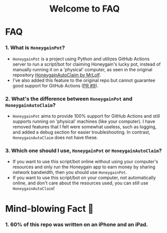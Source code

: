 <h1 align="center">Welcome to FAQ</h1>

# FAQ
### 1. What is `HoneygainPot`?
- `HoneygainPot` is a project using Python and utilizes GitHub Actions server to run a script/bot for claiming Honeygain's lucky pot, instead of manually running it on a 'physical' computer, as seen in the original repository [HoneygainAutoClaim by MrLolf](https://github.com/MrLoLf/HoneygainAutoClaim).
- I've also added this feature to the original repo but cannot guarantee good support for GitHub Actions ([PR #9](https://github.com/MrLoLf/HoneygainAutoClaim/pull/9)).

### 2. What's the difference between `HoneygainPot` and `HoneygainAutoClaim`?
- `HoneygainPot` aims to provide 100% support for GitHub Actions and still supports running on 'physical' machines (like your computer). I have removed features that I felt were somewhat useless, such as logging, and added a debug section for easier troubleshooting. In contrast, `HoneygainAutoClaim` does not have these.

### 3. Which one should I use, `HoneygainPot` or `HoneygainAutoClaim`?
- If you want to use this script/bot online without using your computer's resources and only run the Honeygain app to earn money by sharing network bandwidth, then you should use `HoneygainPot`.
- If you want to use this script/bot on your computer, not automatically online, and don't care about the resources used, you can still use `HoneygainAutoClaim`!

# Mind-blowing Fact 🤯
### 1. 60% of this repo was written on an iPhone and an iPad.
